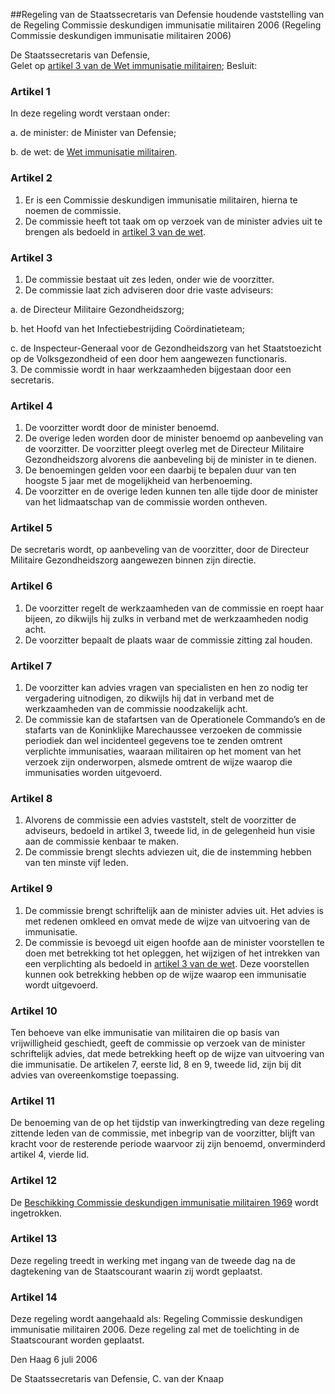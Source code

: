 <meta http-equiv='Content-Type' content='text/html; charset=utf-8' />

##Regeling van de Staatssecretaris van Defensie houdende vaststelling van de Regeling Commissie deskundigen immunisatie militairen 2006 (Regeling Commissie deskundigen immunisatie militairen 2006)

De Staatssecretaris van Defensie,  
Gelet op [artikel 3 van de Wet immunisatie militairen](../../../../../../../../wet/wet/immunisatie/militairen/BWBR0002117/README.md);
Besluit:    

### Artikel  1  

In deze regeling wordt verstaan onder: 

a. de minister: de Minister van Defensie;  

b. de wet: de [Wet immunisatie militairen](../../../../../../../../wet/wet/immunisatie/militairen/BWBR0002117/README.md).   

### Artikel  2  

1.  Er is een Commissie deskundigen immunisatie militairen, hierna te noemen de commissie.   
2.  De commissie heeft tot taak om op verzoek van de minister advies uit te brengen als bedoeld in [artikel 3 van de wet](../../../../../../../../wet/wet/immunisatie/militairen/BWBR0002117/README.md).  

### Artikel  3  

1.  De commissie bestaat uit zes leden, onder wie de voorzitter.   
2.  De commissie laat zich adviseren door drie vaste adviseurs: 

a. de Directeur Militaire Gezondheidszorg;  

b. het Hoofd van het Infectiebestrijding Coördinatieteam;  

c. de Inspecteur-Generaal voor de Gezondheidszorg van het Staatstoezicht op de Volksgezondheid of een door hem aangewezen functionaris.     
3.  De commissie wordt in haar werkzaamheden bijgestaan door een secretaris.  

### Artikel  4  

1.  De voorzitter wordt door de minister benoemd.   
2.  De overige leden worden door de minister benoemd op aanbeveling van de voorzitter. De voorzitter pleegt overleg met de Directeur Militaire Gezondheidszorg alvorens die aanbeveling bij de minister in te dienen.   
3.  De benoemingen gelden voor een daarbij te bepalen duur van ten hoogste 5 jaar met de mogelijkheid van herbenoeming.   
4.  De voorzitter en de overige leden kunnen ten alle tijde door de minister van het lidmaatschap van de commissie worden ontheven.  

### Artikel  5  

De secretaris wordt, op aanbeveling van de voorzitter, door de Directeur Militaire Gezondheidszorg aangewezen binnen zijn directie. 

### Artikel  6  

1.  De voorzitter regelt de werkzaamheden van de commissie en roept haar bijeen, zo dikwijls hij zulks in verband met de werkzaamheden nodig acht.   
2.  De voorzitter bepaalt de plaats waar de commissie zitting zal houden.  

### Artikel  7  

1.  De voorzitter kan advies vragen van specialisten en hen zo nodig ter vergadering uitnodigen, zo dikwijls hij dat in verband met de werkzaamheden van de commissie noodzakelijk acht.   
2.  De commissie kan de stafartsen van de Operationele Commando’s en de stafarts van de Koninklijke Marechaussee verzoeken de commissie periodiek dan wel incidenteel gegevens toe te zenden omtrent verplichte immunisaties, waaraan militairen op het moment van het verzoek zijn onderworpen, alsmede omtrent de wijze waarop die immunisaties worden uitgevoerd.  

### Artikel  8  

1.  Alvorens de commissie een advies vaststelt, stelt de voorzitter de adviseurs, bedoeld in artikel 3, tweede lid, in de gelegenheid hun visie aan de commissie kenbaar te maken.   
2.  De commissie brengt slechts adviezen uit, die de instemming hebben van ten minste vijf leden.  

### Artikel  9  

1.  De commissie brengt schriftelijk aan de minister advies uit. Het advies is met redenen omkleed en omvat mede de wijze van uitvoering van de immunisatie.   
2.  De commissie is bevoegd uit eigen hoofde aan de minister voorstellen te doen met betrekking tot het opleggen, het wijzigen of het intrekken van een verplichting als bedoeld in [artikel 3 van de wet](../../../../../../../../wet/wet/immunisatie/militairen/BWBR0002117/README.md). Deze voorstellen kunnen ook betrekking hebben op de wijze waarop een immunisatie wordt uitgevoerd.  

### Artikel  10  

Ten behoeve van elke immunisatie van militairen die op basis van vrijwilligheid geschiedt, geeft de commissie op verzoek van de minister schriftelijk advies, dat mede betrekking heeft op de wijze van uitvoering van die immunisatie. De artikelen 7, eerste lid, 8 en 9, tweede lid, zijn bij dit advies van overeenkomstige toepassing. 

### Artikel  11  

De benoeming van de op het tijdstip van inwerkingtreding van deze regeling zittende leden van de commissie, met inbegrip van de voorzitter, blijft van kracht voor de resterende periode waarvoor zij zijn benoemd, onverminderd artikel 4, vierde lid. 

### Artikel  12  

De [Beschikking Commissie deskundigen immunisatie militairen 1969](../../../../../../../../ministeriele-regeling/beschikking/commissie/deskundigen/immunisatie/militairen/1969/BWBR0002653/README.md) wordt ingetrokken. 

### Artikel  13  

Deze regeling treedt in werking met ingang van de tweede dag na de dagtekening van de Staatscourant waarin zij wordt geplaatst. 

### Artikel  14  

Deze regeling wordt aangehaald als: Regeling Commissie deskundigen immunisatie militairen 2006. 
Deze regeling zal met de toelichting in de Staatscourant worden geplaatst.   

Den Haag 
6 juli 2006   

De 
Staatssecretaris van Defensie, 
C. van der Knaap     
